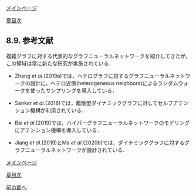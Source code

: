 [メインページ](../../index.markdown)

[章目次](./chap8.md)
## 8.9. 参考文献

複雑グラフに対する代表的なグラフニューラルネットワークを紹介してきたが，この領域は常に新たな研究が実施されている．

-   Zhang *et al*.(2019a)では，ヘテログラフに対するグラフニューラルネットワークの設計に，ヘテロ近傍(heterogeneous neighbors)によるランダムウォークを使ったサンプリングを導入している．

-   Sankar *et al*.(2018)では，離散型ダイナミックグラフに対してセルフアテンション機構が利用されている．

-   Bai *et al*.(2019)では，ハイパーグラフニューラルネットワークのモデリングにアテンション機構を導入している．

-   Jiang *et al*.(2019)とMa *et al*.(2020b)では、ダイナミックグラフに対するグラフニューラルネットワークが設計されている．

[メインページ](../../index.markdown)

[章目次](./chap8.md)

[前の節へ](./subsection_08.md) 

